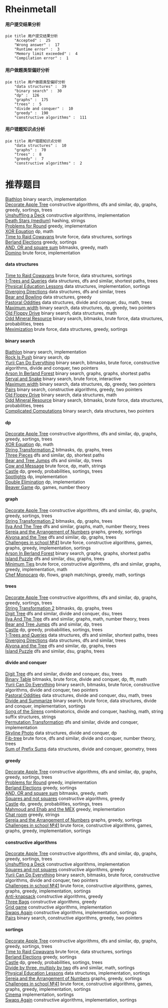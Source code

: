 # Rheinmetall
<!-- tabs:start -->
#### **用户提交结果分析**

```mermaid
pie title 用户提交结果分析
    "Accepted" :  25
    "Wrong answer" :  17
    "Runtime error" :  3
    "Memory limit exceeded" :  4
    "Compilation error" :  1
```
#### **用户做题类型偏好分析**

```mermaid
pie title 用户做题类型偏好分析
    "data structures" :  39
    "binary search" :  30
    "dp" :  126
    "graphs" :  175
    "trees" :  5
    "divide and conquer" :  10
    "greedy" :  190
    "constructive algorithms" :  111
```
#### **用户错题知识点分析**

```mermaid
pie title 用户错题知识点分析
    "data structures" :  10
    "graphs" :  70
    "trees" :  8
    "greedy" :  7
    "constructive algorithms" :  2
```
<!-- tabs:end -->
# 推荐题目
[Biathlon](http://codeforces.com/problemset/problem/84/C)		binary search,
                        implementation		  
[Decorate Apple Tree](http://codeforces.com/problemset/problem/1056/D)		constructive algorithms,
                        dfs and similar,
                        dp,
                        graphs,
                        greedy,
                        sortings,
                        trees		  
[Unshuffling a Deck](http://codeforces.com/problemset/problem/1427/D)		constructive algorithms,
                        implementation		  
[Death Stars (medium)](http://codeforces.com/problemset/problem/958/A2)		hashing,
                        strings		  
[Problems for Round](http://codeforces.com/problemset/problem/673/B)		greedy,
                        implementation		  
[XOR Equation](https://codeforces.com/contest/634/problem/B)		dp,
                        math		  
[Time to Raid Cowavans](http://codeforces.com/problemset/problem/103/D)		brute force,
                        data structures,
                        sortings		  
[Berland Elections](http://codeforces.com/problemset/problem/847/F)		greedy,
                        sortings		  
[AND, OR and square sum](http://codeforces.com/problemset/problem/1368/D)		bitmasks,
                        greedy,
                        math		  
[Domino](http://codeforces.com/problemset/problem/97/A)		brute force,
                        implementation		  
<!-- tabs:start -->
#### **data structures**
[Time to Raid Cowavans](http://codeforces.com/problemset/problem/103/D)		brute force,
                        data structures,
                        sortings		  
[1-Trees and Queries](http://codeforces.com/problemset/problem/1304/E)		data structures,
                        dfs and similar,
                        shortest paths,
                        trees		  
[Physical Education Lessons](http://codeforces.com/problemset/problem/915/E)		data structures,
                        implementation,
                        sortings		  
[Diverging Directions](http://codeforces.com/problemset/problem/838/B)		data structures,
                        dfs and similar,
                        trees		  
[Bear and Bowling](http://codeforces.com/problemset/problem/573/E)		data structures,
                        greedy		  
[Pastoral Oddities](http://codeforces.com/problemset/problem/603/E)		data structures,
                        divide and conquer,
                        dsu,
                        math,
                        trees		  
[Maximum width](http://codeforces.com/problemset/problem/1492/C)		binary search,
                        data structures,
                        dp,
                        greedy,
                        two pointers		  
[Old Floppy Drive](http://codeforces.com/problemset/problem/1490/G)		binary search,
                        data structures,
                        math		  
[Odd Mineral Resource](http://codeforces.com/problemset/problem/1479/D)		binary search,
                        bitmasks,
                        brute force,
                        data structures,
                        probabilities,
                        trees		  
[Meximization](http://codeforces.com/problemset/problem/1497/A)		brute force,
                        data structures,
                        greedy,
                        sortings		  
#### **binary search**
[Biathlon](http://codeforces.com/problemset/problem/84/C)		binary search,
                        implementation		  
[Rock Is Push](https://codeforces.com/contest/1247/problem/E)		binary search,
                        dp		  
[Yurii Can Do Everything](http://codeforces.com/problemset/problem/1438/E)		binary search,
                        bitmasks,
                        brute force,
                        constructive algorithms,
                        divide and conquer,
                        two pointers		  
[Arson In Berland Forest](https://codeforces.com/contest/1262/problem/E)		binary search,
                        graphs,
                        graphs,
                        shortest paths		  
[Serval and Snake](http://codeforces.com/problemset/problem/1153/E)		binary search,
                        brute force,
                        interactive		  
[Maximum width](http://codeforces.com/problemset/problem/1492/C)		binary search,
                        data structures,
                        dp,
                        greedy,
                        two pointers		  
[Pairs](http://codeforces.com/problemset/problem/1463/D)		binary search,
                        constructive algorithms,
                        greedy,
                        two pointers		  
[Old Floppy Drive](http://codeforces.com/problemset/problem/1490/G)		binary search,
                        data structures,
                        math		  
[Odd Mineral Resource](http://codeforces.com/problemset/problem/1479/D)		binary search,
                        bitmasks,
                        brute force,
                        data structures,
                        probabilities,
                        trees		  
[Complicated Computations](http://codeforces.com/problemset/problem/1436/E)		binary search,
                        data structures,
                        two pointers		  
#### **dp**
[Decorate Apple Tree](http://codeforces.com/problemset/problem/1056/D)		constructive algorithms,
                        dfs and similar,
                        dp,
                        graphs,
                        greedy,
                        sortings,
                        trees		  
[XOR Equation](https://codeforces.com/contest/634/problem/B)		dp,
                        math		  
[String Transformation 2](https://codeforces.com/contest/1384/problem/E)		bitmasks,
                        dp,
                        graphs,
                        trees		  
[Three Pieces](http://codeforces.com/problemset/problem/1065/D)		dfs and similar,
                        dp,
                        shortest paths		  
[Bear and Tree Jumps](https://codeforces.com/contest/791/problem/D)		dfs and similar,
                        dp,
                        trees		  
[Cow and Message](http://codeforces.com/problemset/problem/1307/C)		brute force,
                        dp,
                        math,
                        strings		  
[Castle](http://codeforces.com/problemset/problem/101/D)		dp,
                        greedy,
                        probabilities,
                        sortings,
                        trees		  
[Spotlights](http://codeforces.com/problemset/problem/729/B)		dp,
                        implementation		  
[Double Elimination](https://codeforces.com/contest/1314/problem/B)		dp,
                        implementation		  
[Beaver Game](http://codeforces.com/problemset/problem/78/C)		dp,
                        games,
                        number theory		  
#### **graph**
[Decorate Apple Tree](http://codeforces.com/problemset/problem/1056/D)		constructive algorithms,
                        dfs and similar,
                        dp,
                        graphs,
                        greedy,
                        sortings,
                        trees		  
[String Transformation 2](https://codeforces.com/contest/1384/problem/E)		bitmasks,
                        dp,
                        graphs,
                        trees		  
[Ilya And The Tree](http://codeforces.com/problemset/problem/842/C)		dfs and similar,
                        graphs,
                        math,
                        number theory,
                        trees		  
[Sereja and the Arrangement of Numbers](http://codeforces.com/problemset/problem/367/C)		graphs,
                        greedy,
                        sortings		  
[Alyona and the Tree](http://codeforces.com/problemset/problem/682/C)		dfs and similar,
                        dp,
                        graphs,
                        trees		  
[Challenges in school №41](http://codeforces.com/problemset/problem/1333/D)		brute force,
                        constructive algorithms,
                        games,
                        graphs,
                        greedy,
                        implementation,
                        sortings		  
[Arson In Berland Forest](https://codeforces.com/contest/1262/problem/E)		binary search,
                        graphs,
                        graphs,
                        shortest paths		  
[Island Puzzle](http://codeforces.com/problemset/problem/627/F)		dfs and similar,
                        dsu,
                        graphs,
                        trees		  
[Minimum Ties](http://codeforces.com/problemset/problem/1487/C)		brute force,
                        constructive algorithms,
                        dfs and similar,
                        graphs,
                        greedy,
                        implementation,
                        math		  
[Chef Monocarp](http://codeforces.com/problemset/problem/1437/C)		dp,
                        flows,
                        graph matchings,
                        greedy,
                        math,
                        sortings		  
#### **trees**
[Decorate Apple Tree](http://codeforces.com/problemset/problem/1056/D)		constructive algorithms,
                        dfs and similar,
                        dp,
                        graphs,
                        greedy,
                        sortings,
                        trees		  
[String Transformation 2](https://codeforces.com/contest/1384/problem/E)		bitmasks,
                        dp,
                        graphs,
                        trees		  
[Digit Tree](http://codeforces.com/problemset/problem/715/C)		dfs and similar,
                        divide and conquer,
                        dsu,
                        trees		  
[Ilya And The Tree](http://codeforces.com/problemset/problem/842/C)		dfs and similar,
                        graphs,
                        math,
                        number theory,
                        trees		  
[Bear and Tree Jumps](https://codeforces.com/contest/791/problem/D)		dfs and similar,
                        dp,
                        trees		  
[Castle](http://codeforces.com/problemset/problem/101/D)		dp,
                        greedy,
                        probabilities,
                        sortings,
                        trees		  
[1-Trees and Queries](http://codeforces.com/problemset/problem/1304/E)		data structures,
                        dfs and similar,
                        shortest paths,
                        trees		  
[Diverging Directions](http://codeforces.com/problemset/problem/838/B)		data structures,
                        dfs and similar,
                        trees		  
[Alyona and the Tree](http://codeforces.com/problemset/problem/682/C)		dfs and similar,
                        dp,
                        graphs,
                        trees		  
[Island Puzzle](http://codeforces.com/problemset/problem/627/F)		dfs and similar,
                        dsu,
                        graphs,
                        trees		  
#### **divide and conquer**
[Digit Tree](http://codeforces.com/problemset/problem/715/C)		dfs and similar,
                        divide and conquer,
                        dsu,
                        trees		  
[Binary Table](http://codeforces.com/problemset/problem/662/C)		bitmasks,
                        brute force,
                        divide and conquer,
                        dp,
                        fft,
                        math		  
[Yurii Can Do Everything](http://codeforces.com/problemset/problem/1438/E)		binary search,
                        bitmasks,
                        brute force,
                        constructive algorithms,
                        divide and conquer,
                        two pointers		  
[Pastoral Oddities](http://codeforces.com/problemset/problem/603/E)		data structures,
                        divide and conquer,
                        dsu,
                        math,
                        trees		  
[Divide and Summarize](http://codeforces.com/problemset/problem/1461/D)		binary search,
                        brute force,
                        data structures,
                        divide and conquer,
                        implementation,
                        sortings		  
[Song of the Sirens](http://codeforces.com/problemset/problem/1466/G)		combinatorics,
                        divide and conquer,
                        hashing,
                        math,
                        string suffix structures,
                        strings		  
[Permutation Transformation](http://codeforces.com/problemset/problem/1490/D)		dfs and similar,
                        divide and conquer,
                        implementation		  
[Skyline Photo](https://codeforces.com/contest/1483/problem/C)		data structures,
                        divide and conquer,
                        dp		  
[Fib-tree](http://codeforces.com/problemset/problem/1491/E)		brute force,
                        dfs and similar,
                        divide and conquer,
                        number theory,
                        trees		  
[Sum of Prefix Sums](http://codeforces.com/problemset/problem/1303/G)		data structures,
                        divide and conquer,
                        geometry,
                        trees		  
#### **greedy**
[Decorate Apple Tree](http://codeforces.com/problemset/problem/1056/D)		constructive algorithms,
                        dfs and similar,
                        dp,
                        graphs,
                        greedy,
                        sortings,
                        trees		  
[Problems for Round](http://codeforces.com/problemset/problem/673/B)		greedy,
                        implementation		  
[Berland Elections](http://codeforces.com/problemset/problem/847/F)		greedy,
                        sortings		  
[AND, OR and square sum](http://codeforces.com/problemset/problem/1368/D)		bitmasks,
                        greedy,
                        math		  
[Squares and not squares](http://codeforces.com/problemset/problem/898/E)		constructive algorithms,
                        greedy		  
[Castle](http://codeforces.com/problemset/problem/101/D)		dp,
                        greedy,
                        probabilities,
                        sortings,
                        trees		  
[Mahmoud and Ehab and the MEX](http://codeforces.com/problemset/problem/862/A)		greedy,
                        implementation		  
[Chat room](http://codeforces.com/problemset/problem/58/A)		greedy,
                        strings		  
[Sereja and the Arrangement of Numbers](http://codeforces.com/problemset/problem/367/C)		graphs,
                        greedy,
                        sortings		  
[Challenges in school №41](http://codeforces.com/problemset/problem/1333/D)		brute force,
                        constructive algorithms,
                        games,
                        graphs,
                        greedy,
                        implementation,
                        sortings		  
#### **constructive algorithms**
[Decorate Apple Tree](http://codeforces.com/problemset/problem/1056/D)		constructive algorithms,
                        dfs and similar,
                        dp,
                        graphs,
                        greedy,
                        sortings,
                        trees		  
[Unshuffling a Deck](http://codeforces.com/problemset/problem/1427/D)		constructive algorithms,
                        implementation		  
[Squares and not squares](http://codeforces.com/problemset/problem/898/E)		constructive algorithms,
                        greedy		  
[Yurii Can Do Everything](http://codeforces.com/problemset/problem/1438/E)		binary search,
                        bitmasks,
                        brute force,
                        constructive algorithms,
                        divide and conquer,
                        two pointers		  
[Challenges in school №41](http://codeforces.com/problemset/problem/1333/D)		brute force,
                        constructive algorithms,
                        games,
                        graphs,
                        greedy,
                        implementation,
                        sortings		  
[Anti-knapsack](http://codeforces.com/problemset/problem/1493/A)		constructive algorithms,
                        greedy		  
[Three Bags](http://codeforces.com/problemset/problem/1467/C)		constructive algorithms,
                        greedy		  
[Grid game](http://codeforces.com/problemset/problem/1103/A)		constructive algorithms,
                        implementation		  
[Swaps Again](http://codeforces.com/problemset/problem/1365/F)		constructive algorithms,
                        implementation,
                        sortings		  
[Pairs](http://codeforces.com/problemset/problem/1463/D)		binary search,
                        constructive algorithms,
                        greedy,
                        two pointers		  
#### **sortings**
[Decorate Apple Tree](http://codeforces.com/problemset/problem/1056/D)		constructive algorithms,
                        dfs and similar,
                        dp,
                        graphs,
                        greedy,
                        sortings,
                        trees		  
[Time to Raid Cowavans](http://codeforces.com/problemset/problem/103/D)		brute force,
                        data structures,
                        sortings		  
[Berland Elections](http://codeforces.com/problemset/problem/847/F)		greedy,
                        sortings		  
[Castle](http://codeforces.com/problemset/problem/101/D)		dp,
                        greedy,
                        probabilities,
                        sortings,
                        trees		  
[Divide by three, multiply by two](http://codeforces.com/problemset/problem/977/D)		dfs and similar,
                        math,
                        sortings		  
[Physical Education Lessons](http://codeforces.com/problemset/problem/915/E)		data structures,
                        implementation,
                        sortings		  
[Sereja and the Arrangement of Numbers](http://codeforces.com/problemset/problem/367/C)		graphs,
                        greedy,
                        sortings		  
[Challenges in school №41](http://codeforces.com/problemset/problem/1333/D)		brute force,
                        constructive algorithms,
                        games,
                        graphs,
                        greedy,
                        implementation,
                        sortings		  
[Cinema](http://codeforces.com/problemset/problem/670/C)		implementation,
                        sortings		  
[Swaps Again](http://codeforces.com/problemset/problem/1365/F)		constructive algorithms,
                        implementation,
                        sortings		  
<!-- tabs:end -->
